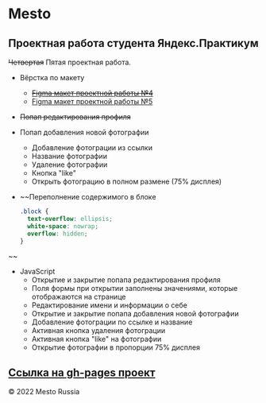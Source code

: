 # Mesto
## Проектная работа студента Яндекс.Практикум
~~Четвертая~~ Пятая проектная работа.  
+ Вёрстка по макету
  - [~~Figma макет проектной работы №4~~](https://www.figma.com/file/FwbxqeyjpfDI5YAxPnpc65/JavaScript.-Sprint-4?node-id=28212%3A155)
  - [Figma макет проектной работы №5](https://www.figma.com/file/bjyvbKKJN2naO0ucURl2Z0/JavaScript.-Sprint-5?node-id=0%3A1)

+ ~~Попап редактирования профиля~~
+ Попап добавления новой фотографии
  + Добавление фотограции из ссылки
  + Название фотографии
  + Удаление фотографии
  + Кнопка "like"
  + Открыть фотограцию в полном размене (75% дисплея)

+ ~~Переполнение содержимого в блоке
  ```css
  .block {
    text-overflow: ellipsis;
    white-space: nowrap;
    overflow: hidden;
  }
  ```
~~
+ JavaScript
  + Открытие и закрытие попапа редактирования профиля
  + Поля формы при открытии заполнены значениями, которые отображаются на странице
  + Редактирование имени и информации о себе
  + Открытие и закрытие попапа добавления новой фотографии
  + Добавление фотограции по ссылке и название
  + Активная кнопка удаления фотограции
  + Активная кнопка "like" на фотографии
  + Открытие фотографии в пропорции 75% дисплея

[Ссылка на gh-pages проект](https://cactys.github.io/mesto/)
---
&copy; 2022 Mesto Russia
